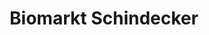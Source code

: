 ---
title: "Biomarkt Schindecker"
url: /grosskarolinenfeld/biomarkt-schindecker/
shop: Supermarkt
---